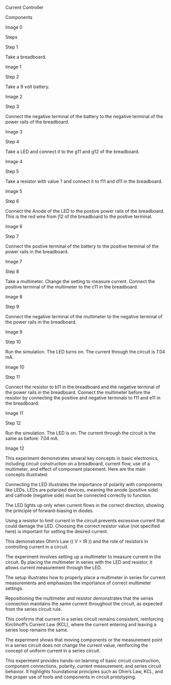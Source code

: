 Current Controller

Components

Image 0

Steps

Step 1

Take a breadboard.

Image 1

Step 2

Take a 9 volt battery.

Image 2

Step 3

Connect the negative terminal of the battery to the negative terminal of the power rails of the breadboard.

Image 3

Step 4

Take a LED and connect it to the g11 and g12 of the breadboard.

Image 4

Step 5

Take a resistor with value ? and connect it to f11 and d11 in the breadboard.

Image 5

Step 6

Connect the Anode of the LED to the postive power rails of the breadboard. This is the red wire from j12 of the breadboard to the postive terminal.

Image 6

Step 7

Connect the postive terminal of the battery to the positive terminal of the power rails in the breadboard.

Image 7

Step 8

Take a multimeter. Change the setting to measure current. Connect the positive terminal of the multimeter to the c11 in the breadboard.

Image 8

Step 9

Connect the negative terminal of the multimeter to the negative terminal of the power rails in the breadboard.

Image 9

Step 10

Run the simulation. The LED turns on. The current through the circuit is 7.04 mA.

Image 10

Step 11

Connect the resistor to b11 in the breadboard and the negative terminal of the power rails in the breadboard. Connect the multimeter before the resistor by connecting the positive and negative terminals to f11 and e11 in the breadboard.

Image 11

Step 12

Run the simulation. The LED is on. The current through the circuit is the same as before: 7.04 mA.

Image 12

This experiment demonstrates several key concepts in basic electronics, including circuit construction on a breadboard, current flow, use of a multimeter, and effect of component placement. Here are the main concepts illustrated:


Connecting the LED illustrates the importance of polarity with components like LEDs. LEDs are polarized devices, meaning the anode (positive side) and cathode (negative side) must be connected correctly to function.

The LED lights up only when current flows in the correct direction, showing the principle of forward-biasing in diodes.


Using a resistor to limit current in the circuit prevents excessive current that could damage the LED. Choosing the correct resistor value (not specified here) is important for setting the desired current.

This demonstrates Ohm’s Law (\( V = IR \)) and the role of resistors in controlling current in a circuit.


The experiment involves setting up a multimeter to measure current in the circuit. By placing the multimeter in series with the LED and resistor, it allows current measurement through the LED.

The setup illustrates how to properly place a multimeter in series for current measurements and emphasizes the importance of correct multimeter settings.


Repositioning the multimeter and resistor demonstrates that the series connection maintains the same current throughout the circuit, as expected from the series circuit rule.

This confirms that current in a series circuit remains consistent, reinforcing Kirchhoff’s Current Law (KCL), where the current entering and leaving a series loop remains the same.


The experiment shows that moving components or the measurement point in a series circuit does not change the current value, reinforcing the concept of uniform current in a series circuit.

This experiment provides hands-on learning of basic circuit construction, component connections, polarity, current measurement, and series circuit behavior. It highlights foundational principles such as Ohm’s Law, KCL, and the proper use of tools and components in circuit prototyping.
